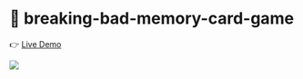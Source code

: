# 🌱 breaking-bad-memory-card-game

👉 [Live Demo](https://thanh-luan-nguyen.github.io/memory-card-game/)

<img src="https://github.com/thanh-luan-nguyen/thanh-luan-nguyen/blob/main/project_preview_gifs/theOdinProject/Memory%20Card.gif"/>
